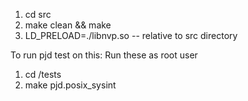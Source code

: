 1. cd src
2. make clean && make
3. LD_PRELOAD=./libnvp.so <program> -- relative to src directory

To run pjd test on this:
Run these as root user
1. cd <repo>/tests
2. make pjd.posix_sysint